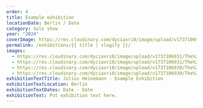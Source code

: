 ```yaml
---
order: 4
title: Example exhibition
locationDate: Berlin / Date
category: Solo show
year: "2024"
coverImage: https://res.cloudinary.com/dyciaxri0/image/upload/v1737106931/The%20Sound%20of%20Words%20Falling%20-%20formatted/202401_Jahn_und_Jahn_Munich/Heinemann_The-Sound-of-Words-Falling_Jahn-und-Jahn_Munich_15_web_vqy3bo.jpg
permalink: /exhibitions/{{ title | slugify }}/
images:
  - https://res.cloudinary.com/dyciaxri0/image/upload/v1737106931/The%20Sound%20of%20Words%20Falling%20-%20formatted/202401_Jahn_und_Jahn_Munich/Heinemann_The-Sound-of-Words-Falling_Jahn-und-Jahn_Munich_06_web_oh0zv7.jpg
  - https://res.cloudinary.com/dyciaxri0/image/upload/v1737106931/The%20Sound%20of%20Words%20Falling%20-%20formatted/202401_Jahn_und_Jahn_Munich/Heinemann_The-Sound-of-Words-Falling_Jahn-und-Jahn_Munich_03_web_y33wj8.jpg
  - https://res.cloudinary.com/dyciaxri0/image/upload/v1737106930/The%20Sound%20of%20Words%20Falling%20-%20formatted/202401_Jahn_und_Jahn_Munich/Heinemann_The-Sound-of-Words-Falling_Jahn-und-Jahn_Munich_11_web_pndthn.jpg
  - https://res.cloudinary.com/dyciaxri0/image/upload/v1737106930/The%20Sound%20of%20Words%20Falling%20-%20formatted/202401_Jahn_und_Jahn_Munich/Heinemann_The-Sound-of-Words-Falling_Jahn-und-Jahn_Munich_16_web_st1jyc.jpg
exhibitionTextTitle: Julius Heinemann - Example Exhibition
exhibitionTextLocation: Berlin
exhibitionTextDates: Date - Date
exhibitionText: P﻿ut exhibition text here.
---
```

